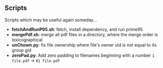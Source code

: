 ## Scripts
Scripts which may be useful again someday...

* **fetchAndRunP95.sh**: fetch, install dependency, and run prime95
* **mergePdf.sh**: merge all pdf files in a directory, where the merge order is lexicographical
* **unChown.py**: fix file ownership where file's owner uid is not equal to its group gid
* **zeroPad.py**: Add zero padding to filenames beginning with a number ```1 file.pdf``` -> ```01 file.pdf```
